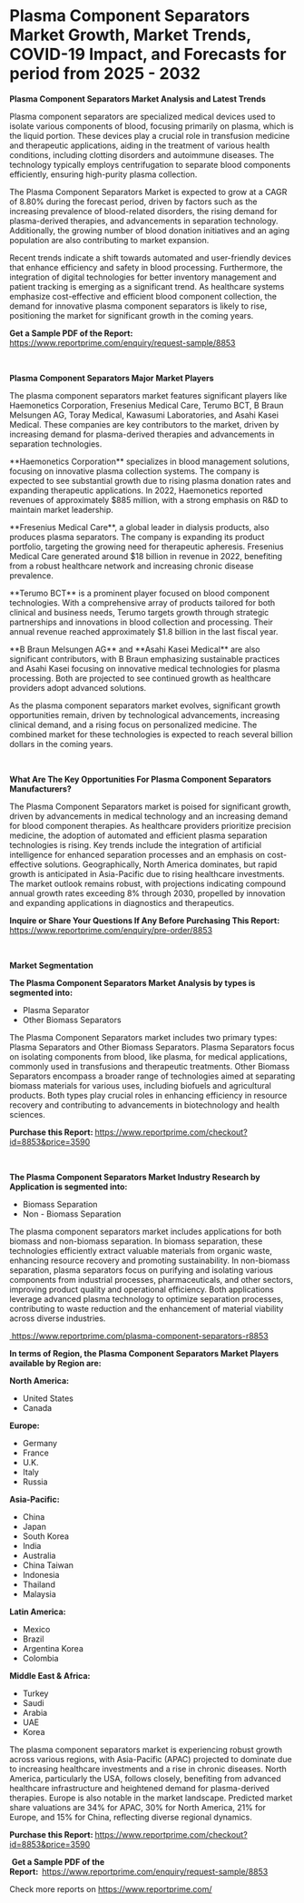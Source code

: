 <p><h1>Plasma Component Separators Market Growth, Market Trends, COVID-19 Impact, and Forecasts for period from 2025 - 2032</h1></p><p><strong>Plasma Component Separators Market Analysis and Latest Trends</strong></p>
<p><p>Plasma component separators are specialized medical devices used to isolate various components of blood, focusing primarily on plasma, which is the liquid portion. These devices play a crucial role in transfusion medicine and therapeutic applications, aiding in the treatment of various health conditions, including clotting disorders and autoimmune diseases. The technology typically employs centrifugation to separate blood components efficiently, ensuring high-purity plasma collection.</p><p>The Plasma Component Separators Market is expected to grow at a CAGR of 8.80% during the forecast period, driven by factors such as the increasing prevalence of blood-related disorders, the rising demand for plasma-derived therapies, and advancements in separation technology. Additionally, the growing number of blood donation initiatives and an aging population are also contributing to market expansion. </p><p>Recent trends indicate a shift towards automated and user-friendly devices that enhance efficiency and safety in blood processing. Furthermore, the integration of digital technologies for better inventory management and patient tracking is emerging as a significant trend. As healthcare systems emphasize cost-effective and efficient blood component collection, the demand for innovative plasma component separators is likely to rise, positioning the market for significant growth in the coming years.</p></p>
<p><strong>Get a Sample PDF of the Report:&nbsp;</strong> <a href="https://www.reportprime.com/enquiry/request-sample/8853?utm_campaign=3060&utm_medium=2&utm_source=Github&utm_content=ia&utm_term=20032025&utm_id=plasma-component-separators">https://www.reportprime.com/enquiry/request-sample/8853</a></p>
<p>&nbsp;</p>
<p><strong>Plasma Component Separators Major Market Players</strong></p>
<p><p>The plasma component separators market features significant players like Haemonetics Corporation, Fresenius Medical Care, Terumo BCT, B Braun Melsungen AG, Toray Medical, Kawasumi Laboratories, and Asahi Kasei Medical. These companies are key contributors to the market, driven by increasing demand for plasma-derived therapies and advancements in separation technologies.</p><p>**Haemonetics Corporation** specializes in blood management solutions, focusing on innovative plasma collection systems. The company is expected to see substantial growth due to rising plasma donation rates and expanding therapeutic applications. In 2022, Haemonetics reported revenues of approximately $885 million, with a strong emphasis on R&D to maintain market leadership.</p><p>**Fresenius Medical Care**, a global leader in dialysis products, also produces plasma separators. The company is expanding its product portfolio, targeting the growing need for therapeutic apheresis. Fresenius Medical Care generated around $18 billion in revenue in 2022, benefiting from a robust healthcare network and increasing chronic disease prevalence.</p><p>**Terumo BCT** is a prominent player focused on blood component technologies. With a comprehensive array of products tailored for both clinical and business needs, Terumo targets growth through strategic partnerships and innovations in blood collection and processing. Their annual revenue reached approximately $1.8 billion in the last fiscal year.</p><p>**B Braun Melsungen AG** and **Asahi Kasei Medical** are also significant contributors, with B Braun emphasizing sustainable practices and Asahi Kasei focusing on innovative medical technologies for plasma processing. Both are projected to see continued growth as healthcare providers adopt advanced solutions.</p><p>As the plasma component separators market evolves, significant growth opportunities remain, driven by technological advancements, increasing clinical demand, and a rising focus on personalized medicine. The combined market for these technologies is expected to reach several billion dollars in the coming years.</p></p>
<p>&nbsp;</p>
<p><strong>What Are The Key Opportunities For Plasma Component Separators Manufacturers?</strong></p>
<p><p>The Plasma Component Separators market is poised for significant growth, driven by advancements in medical technology and an increasing demand for blood component therapies. As healthcare providers prioritize precision medicine, the adoption of automated and efficient plasma separation technologies is rising. Key trends include the integration of artificial intelligence for enhanced separation processes and an emphasis on cost-effective solutions. Geographically, North America dominates, but rapid growth is anticipated in Asia-Pacific due to rising healthcare investments. The market outlook remains robust, with projections indicating compound annual growth rates exceeding 8% through 2030, propelled by innovation and expanding applications in diagnostics and therapeutics.</p></p>
<p><strong>Inquire or Share Your Questions If Any Before Purchasing This Report:</strong> <a href="https://www.reportprime.com/enquiry/pre-order/8853?utm_campaign=3060&utm_medium=2&utm_source=Github&utm_content=ia&utm_term=20032025&utm_id=plasma-component-separators">https://www.reportprime.com/enquiry/pre-order/8853</a></p>
<p>&nbsp;</p>
<p><strong>Market Segmentation</strong></p>
<p><strong>The Plasma Component Separators Market Analysis by types is segmented into:</strong></p>
<p><ul><li>Plasma Separator</li><li>Other Biomass Separators</li></ul></p>
<p><p>The Plasma Component Separators market includes two primary types: Plasma Separators and Other Biomass Separators. Plasma Separators focus on isolating components from blood, like plasma, for medical applications, commonly used in transfusions and therapeutic treatments. Other Biomass Separators encompass a broader range of technologies aimed at separating biomass materials for various uses, including biofuels and agricultural products. Both types play crucial roles in enhancing efficiency in resource recovery and contributing to advancements in biotechnology and health sciences.</p></p>
<p><strong>Purchase this Report:&nbsp;</strong><a href="https://www.reportprime.com/checkout?id=8853&price=3590&utm_campaign=3060&utm_medium=2&utm_source=Github&utm_content=ia&utm_term=20032025&utm_id=plasma-component-separators">https://www.reportprime.com/checkout?id=8853&price=3590</a></p>
<p>&nbsp;</p>
<p><strong>The Plasma Component Separators Market Industry Research by Application is segmented into:</strong></p>
<p><ul><li>Biomass Separation</li><li>Non - Biomass Separation</li></ul></p>
<p><p>The plasma component separators market includes applications for both biomass and non-biomass separation. In biomass separation, these technologies efficiently extract valuable materials from organic waste, enhancing resource recovery and promoting sustainability. In non-biomass separation, plasma separators focus on purifying and isolating various components from industrial processes, pharmaceuticals, and other sectors, improving product quality and operational efficiency. Both applications leverage advanced plasma technology to optimize separation processes, contributing to waste reduction and the enhancement of material viability across diverse industries.</p></p>
<p><a href="https://www.reportprime.com/plasma-component-separators-r8853?utm_campaign=3060&utm_medium=2&utm_source=Github&utm_content=ia&utm_term=20032025&utm_id=plasma-component-separators">&nbsp;https://www.reportprime.com/plasma-component-separators-r8853</a></p>
<p><strong>In terms of Region, the Plasma Component Separators Market Players available by Region are:</strong></p>
<p>
    <p> <strong> North America: </strong>
        <ul>
            <li>United States</li>
            <li>Canada</li>
        </ul>
        </p> 
    <p> <strong> Europe: </strong>
        <ul>
            <li>Germany</li>
            <li>France</li>
            <li>U.K.</li>
            <li>Italy</li>
            <li>Russia</li>
        </ul>
        </p> 
    <p> <strong> Asia-Pacific: </strong>
        <ul>
            <li>China</li>
            <li>Japan</li>
            <li>South Korea</li>
            <li>India</li>
            <li>Australia</li>
            <li>China Taiwan</li>
            <li>Indonesia</li>
            <li>Thailand</li>
            <li>Malaysia</li>
        </ul>
        </p> 
    <p> <strong> Latin America: </strong>
        <ul>
            <li>Mexico</li>
            <li>Brazil</li>
            <li>Argentina Korea</li>
            <li>Colombia</li>
        </ul>
        </p> 
    <p> <strong> Middle East & Africa: </strong>
        <ul>
            <li>Turkey</li>
            <li>Saudi</li>
            <li>Arabia</li>
            <li>UAE</li>
            <li>Korea</li>
        </ul>
    </p>
    </p>
<p><p>The plasma component separators market is experiencing robust growth across various regions, with Asia-Pacific (APAC) projected to dominate due to increasing healthcare investments and a rise in chronic diseases. North America, particularly the USA, follows closely, benefiting from advanced healthcare infrastructure and heightened demand for plasma-derived therapies. Europe is also notable in the market landscape. Predicted market share valuations are 34% for APAC, 30% for North America, 21% for Europe, and 15% for China, reflecting diverse regional dynamics.</p></p>
<p><strong>Purchase this Report: </strong><a href="https://www.reportprime.com/checkout?id=8853&price=3590&utm_campaign=3060&utm_medium=2&utm_source=Github&utm_content=ia&utm_term=20032025&utm_id=plasma-component-separators">https://www.reportprime.com/checkout?id=8853&price=3590</a></p>
<p>&nbsp;<strong>Get a Sample PDF of the Report:&nbsp;&nbsp;</strong><a href="https://www.reportprime.com/enquiry/request-sample/8853?utm_campaign=3060&utm_medium=2&utm_source=Github&utm_content=ia&utm_term=20032025&utm_id=plasma-component-separators">https://www.reportprime.com/enquiry/request-sample/8853</a></p>
<p><strong></strong></p>
<p>Check more reports on <a href="https://www.reportprime.com/?utm_campaign=3060&utm_medium=2&utm_source=Github&utm_content=ia&utm_term=20032025&utm_id=plasma-component-separators">https://www.reportprime.com/</a></p>